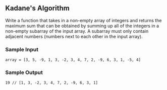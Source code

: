 
## Kadane's Algorithm

Write a function that takes in a non-empty array of integers and returns the
maximum sum that can be obtained by summing up all of the integers in a
non-empty subarray of the input array. A subarray must only contain adjacent
numbers (numbers next to each other in the input array).

### Sample Input
```
array = [3, 5, -9, 1, 3, -2, 3, 4, 7, 2, -9, 6, 3, 1, -5, 4]
```

### Sample Output
```
19 // [1, 3, -2, 3, 4, 7, 2, -9, 6, 3, 1]
```
